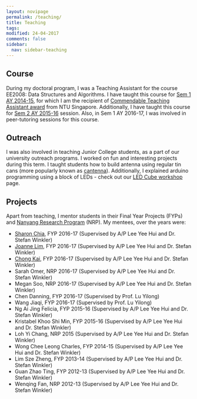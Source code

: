 ```yaml
---
layout: novipage
permalink: /teaching/
title: Teaching
tags: 
modified: 24-04-2017
comments: false
sidebar:
  nav: sidebar-teaching
---
```


## Course
During my doctoral program, I was a Teaching Assistant for the course EE2008: Data Structures and Algorithms. I have taught this course for <a href="http://www3.ntu.edu.sg/home2012/SOUMYABR001/teach_AY2014.html">Sem 1 AY 2014-15</a>, for which I am the recipient of <a href="https://soumyabratadev.files.wordpress.com/2016/07/teaching_award_fall2014.pdf">Commendable Teaching Assistant award</a> from NTU Singapore. Additionally, I have taught this course for <a href="http://www3.ntu.edu.sg/home2012/SOUMYABR001/teach_AY2015.html">Sem 2 AY 2015-16</a> session. Also, in Sem 1 AY 2016-17, I was involved in peer-tutoring sessions for this course. 
<br />

## Outreach
I was also involved in teaching Junior College students, as a part of our university outreach programs. I worked on fun and interesting projects during this term. I taught students how to build antenna using regular tin cans (more popularly known as <a href="https://en.wikipedia.org/wiki/Cantenna">cantenna</a>). Additionally, I explained arduino programming using a block of LEDs - check out our <a href="http://www3.ntu.edu.sg/home2012/SOUMYABR001/ledcube.html">LED Cube workshop</a> page. 
<br />

## Projects
Apart from teaching, I mentor students in their Final Year Projects (FYPs) and <a href="http://www.ntu.edu.sg/TalentOutreach/NRP/Pages/index.aspx">Nanyang Research Program</a> (NRP). My mentees, over the years were:

+ <a href="https://github.com/Shar0nnC">Sharon Chia</a>, FYP 2016-17 (Supervised by A/P Lee Yee Hui and Dr. Stefan Winkler)
+ <a href="https://github.com/joannelsp">Joanne Lim</a>, FYP 2016-17 (Supervised by A/P Lee Yee Hui and Dr. Stefan Winkler)
+ <a href="https://github.com/LeeChongkai">Chong Kai</a>, FYP 2016-17 (Supervised by A/P Lee Yee Hui and Dr. Stefan Winkler)
+ Sarah Omer, NRP 2016-17 (Supervised by A/P Lee Yee Hui and Dr. Stefan Winkler)
+ Megan Soo, NRP 2016-17 (Supervised by A/P Lee Yee Hui and Dr. Stefan Winkler)
+ Chen Danning, FYP 2016-17 (Supervised by Prof. Lu Yilong)
+ Wang Jiaqi, FYP 2016-17 (Supervised by Prof. Lu Yilong)
+ Ng Ai Jing Felicia, FYP 2015-16 (Supervised by A/P Lee Yee Hui and Dr. Stefan Winkler)
+ Kristabel Khoo Shi Min, FYP 2015-16 (Supervised by A/P Lee Yee Hui and Dr. Stefan Winkler)
+ Loh Yi Chang, NRP 2015 (Supervised by A/P Lee Yee Hui and Dr. Stefan Winkler)
+ Wong Chee Leong Charles, FYP 2014-15 (Supervised by A/P Lee Yee Hui and Dr. Stefan Winkler)
+ Lim Sze Zheng, FYP 2013-14 (Supervised by A/P Lee Yee Hui and Dr. Stefan Winkler)
+ Guan Zhao Ting, FYP 2012-13 (Supervised by A/P Lee Yee Hui and Dr. Stefan Winkler)
+ Wenqing Fan, NRP 2012-13 (Supervised by A/P Lee Yee Hui and Dr. Stefan Winkler)
